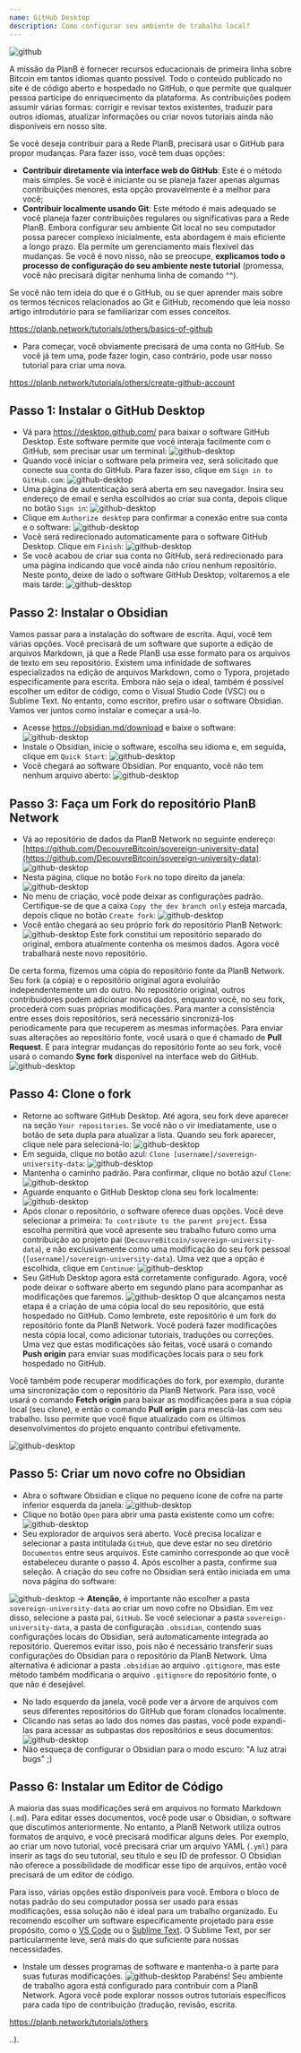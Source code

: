 ```yaml
---
name: GitHub Desktop
description: Como configurar seu ambiente de trabalho local?
---
```

![github](assets/cover.webp)

A missão da PlanB é fornecer recursos educacionais de primeira linha sobre Bitcoin em tantos idiomas quanto possível. Todo o conteúdo publicado no site é de código aberto e hospedado no GitHub, o que permite que qualquer pessoa participe do enriquecimento da plataforma. As contribuições podem assumir várias formas: corrigir e revisar textos existentes, traduzir para outros idiomas, atualizar informações ou criar novos tutoriais ainda não disponíveis em nosso site.

Se você deseja contribuir para a Rede PlanB, precisará usar o GitHub para propor mudanças. Para fazer isso, você tem duas opções:
- **Contribuir diretamente via interface web do GitHub**: Este é o método mais simples. Se você é iniciante ou se planeja fazer apenas algumas contribuições menores, esta opção provavelmente é a melhor para você;
- **Contribuir localmente usando Git**: Este método é mais adequado se você planeja fazer contribuições regulares ou significativas para a Rede PlanB. Embora configurar seu ambiente Git local no seu computador possa parecer complexo inicialmente, esta abordagem é mais eficiente a longo prazo. Ela permite um gerenciamento mais flexível das mudanças. Se você é novo nisso, não se preocupe, **explicamos todo o processo de configuração do seu ambiente neste tutorial** (promessa, você não precisará digitar nenhuma linha de comando ^^).

Se você não tem ideia do que é o GitHub, ou se quer aprender mais sobre os termos técnicos relacionados ao Git e GitHub, recomendo que leia nosso artigo introdutório para se familiarizar com esses conceitos.

https://planb.network/tutorials/others/basics-of-github



- Para começar, você obviamente precisará de uma conta no GitHub. Se você já tem uma, pode fazer login, caso contrário, pode usar nosso tutorial para criar uma nova.

https://planb.network/tutorials/others/create-github-account



## Passo 1: Instalar o GitHub Desktop

- Vá para https://desktop.github.com/ para baixar o software GitHub Desktop. Este software permite que você interaja facilmente com o GitHub, sem precisar usar um terminal:
![github-desktop](assets/1.webp)
- Quando você iniciar o software pela primeira vez, será solicitado que conecte sua conta do GitHub. Para fazer isso, clique em `Sign in to GitHub.com`:
![github-desktop](assets/2.webp)
- Uma página de autenticação será aberta em seu navegador. Insira seu endereço de email e senha escolhidos ao criar sua conta, depois clique no botão `Sign in`:
![github-desktop](assets/3.webp)
- Clique em `Authorize desktop` para confirmar a conexão entre sua conta e o software:
![github-desktop](assets/4.webp)
- Você será redirecionado automaticamente para o software GitHub Desktop. Clique em `Finish`: ![github-desktop](assets/5.webp)
- Se você acabou de criar sua conta no GitHub, será redirecionado para uma página indicando que você ainda não criou nenhum repositório. Neste ponto, deixe de lado o software GitHub Desktop; voltaremos a ele mais tarde: ![github-desktop](assets/6.webp)

## Passo 2: Instalar o Obsidian

Vamos passar para a instalação do software de escrita. Aqui, você tem várias opções. Você precisará de um software que suporte a edição de arquivos Markdown, já que a Rede PlanB usa esse formato para os arquivos de texto em seu repositório.
Existem uma infinidade de softwares especializados na edição de arquivos Markdown, como o Typora, projetado especificamente para escrita. Embora não seja o ideal, também é possível escolher um editor de código, como o Visual Studio Code (VSC) ou o Sublime Text. No entanto, como escritor, prefiro usar o software Obsidian. Vamos ver juntos como instalar e começar a usá-lo.
- Acesse https://obsidian.md/download e baixe o software: ![github-desktop](assets/7.webp)
- Instale o Obsidian, inicie o software, escolha seu idioma e, em seguida, clique em `Quick Start`: ![github-desktop](assets/8.webp)
- Você chegará ao software Obsidian. Por enquanto, você não tem nenhum arquivo aberto: ![github-desktop](assets/9.webp)

## Passo 3: Faça um Fork do repositório PlanB Network

- Vá ao repositório de dados da PlanB Network no seguinte endereço: [https://github.com/DecouvreBitcoin/sovereign-university-data](https://github.com/DecouvreBitcoin/sovereign-university-data): ![github-desktop](assets/10.webp)
- Nesta página, clique no botão `Fork` no topo direito da janela: ![github-desktop](assets/11.webp)
- No menu de criação, você pode deixar as configurações padrão. Certifique-se de que a caixa `Copy the dev branch only` esteja marcada, depois clique no botão `Create fork`: ![github-desktop](assets/12.webp)
- Você então chegará ao seu próprio fork do repositório PlanB Network: ![github-desktop](assets/13.webp)
Este fork constitui um repositório separado do original, embora atualmente contenha os mesmos dados. Agora você trabalhará neste novo repositório.

De certa forma, fizemos uma cópia do repositório fonte da PlanB Network. Seu fork (a cópia) e o repositório original agora evoluirão independentemente um do outro. No repositório original, outros contribuidores podem adicionar novos dados, enquanto você, no seu fork, procederá com suas próprias modificações.
Para manter a consistência entre esses dois repositórios, será necessário sincronizá-los periodicamente para que recuperem as mesmas informações. Para enviar suas alterações ao repositório fonte, você usará o que é chamado de **Pull Request**. E para integrar mudanças do repositório fonte ao seu fork, você usará o comando **Sync fork** disponível na interface web do GitHub.
![github-desktop](assets/14.webp)

## Passo 4: Clone o fork

- Retorne ao software GitHub Desktop. Até agora, seu fork deve aparecer na seção `Your repositories`. Se você não o vir imediatamente, use o botão de seta dupla para atualizar a lista. Quando seu fork aparecer, clique nele para selecioná-lo:
![github-desktop](assets/15.webp)
- Em seguida, clique no botão azul: `Clone [username]/sovereign-university-data`:
![github-desktop](assets/16.webp)
- Mantenha o caminho padrão. Para confirmar, clique no botão azul `Clone`:
![github-desktop](assets/17.webp)
- Aguarde enquanto o GitHub Desktop clona seu fork localmente:
![github-desktop](assets/18.webp)
- Após clonar o repositório, o software oferece duas opções. Você deve selecionar a primeira: `To contribute to the parent project`. Essa escolha permitirá que você apresente seu trabalho futuro como uma contribuição ao projeto pai (`DecouvreBitcoin/sovereign-university-data`), e não exclusivamente como uma modificação do seu fork pessoal (`[username]/sovereign-university-data`). Uma vez que a opção é escolhida, clique em `Continue`: ![github-desktop](assets/19.webp)
- Seu GitHub Desktop agora está corretamente configurado. Agora, você pode deixar o software aberto em segundo plano para acompanhar as modificações que faremos.
![github-desktop](assets/20.webp)
O que alcançamos nesta etapa é a criação de uma cópia local do seu repositório, que está hospedado no GitHub. Como lembrete, este repositório é um fork do repositório fonte da PlanB Network. Você poderá fazer modificações nesta cópia local, como adicionar tutoriais, traduções ou correções. Uma vez que estas modificações são feitas, você usará o comando **Push origin** para enviar suas modificações locais para o seu fork hospedado no GitHub.

Você também pode recuperar modificações do fork, por exemplo, durante uma sincronização com o repositório da PlanB Network. Para isso, você usará o comando **Fetch origin** para baixar as modificações para a sua cópia local (seu clone), e então o comando **Pull origin** para mesclá-las com seu trabalho. Isso permite que você fique atualizado com os últimos desenvolvimentos do projeto enquanto contribui efetivamente.

![github-desktop](assets/21.webp)
## Passo 5: Criar um novo cofre no Obsidian

- Abra o software Obsidian e clique no pequeno ícone de cofre na parte inferior esquerda da janela:
![github-desktop](assets/22.webp)
- Clique no botão `Open` para abrir uma pasta existente como um cofre: ![github-desktop](assets/23.webp)
- Seu explorador de arquivos será aberto. Você precisa localizar e selecionar a pasta intitulada `GitHub`, que deve estar no seu diretório `Documentos` entre seus arquivos. Este caminho corresponde ao que você estabeleceu durante o passo 4. Após escolher a pasta, confirme sua seleção. A criação do seu cofre no Obsidian será então iniciada em uma nova página do software:

![github-desktop](assets/24.webp)
-> **Atenção**, é importante não escolher a pasta `sovereign-university-data` ao criar um novo cofre no Obsidian. Em vez disso, selecione a pasta pai, `GitHub`. Se você selecionar a pasta `sovereign-university-data`, a pasta de configuração `.obsidian`, contendo suas configurações locais do Obsidian, será automaticamente integrada ao repositório. Queremos evitar isso, pois não é necessário transferir suas configurações do Obsidian para o repositório da PlanB Network. Uma alternativa é adicionar a pasta `.obsidian` ao arquivo `.gitignore`, mas este método também modificaria o arquivo `.gitignore` do repositório fonte, o que não é desejável.

- No lado esquerdo da janela, você pode ver a árvore de arquivos com seus diferentes repositórios do GitHub que foram clonados localmente.
- Clicando nas setas ao lado dos nomes das pastas, você pode expandi-las para acessar as subpastas dos repositórios e seus documentos:
![github-desktop](assets/25.webp)
- Não esqueça de configurar o Obsidian para o modo escuro: "A luz atrai bugs" ;)

## Passo 6: Instalar um Editor de Código
A maioria das suas modificações será em arquivos no formato Markdown (`.md`). Para editar esses documentos, você pode usar o Obsidian, o software que discutimos anteriormente. No entanto, a PlanB Network utiliza outros formatos de arquivo, e você precisará modificar alguns deles.
Por exemplo, ao criar um novo tutorial, você precisará criar um arquivo YAML (`.yml`) para inserir as tags do seu tutorial, seu título e seu ID de professor. O Obsidian não oferece a possibilidade de modificar esse tipo de arquivos, então você precisará de um editor de código.

Para isso, várias opções estão disponíveis para você. Embora o bloco de notas padrão do seu computador possa ser usado para essas modificações, essa solução não é ideal para um trabalho organizado. Eu recomendo escolher um software especificamente projetado para esse propósito, como o [VS Code](https://code.visualstudio.com/download) ou o [Sublime Text](https://www.sublimetext.com/download). O Sublime Text, por ser particularmente leve, será mais do que suficiente para nossas necessidades.
- Instale um desses programas de software e mantenha-o à parte para suas futuras modificações. ![github-desktop](assets/26.webp)
Parabéns! Seu ambiente de trabalho agora está configurado para contribuir com a PlanB Network. Agora você pode explorar nossos outros tutoriais específicos para cada tipo de contribuição (tradução, revisão, escrita.

https://planb.network/tutorials/others

..).
